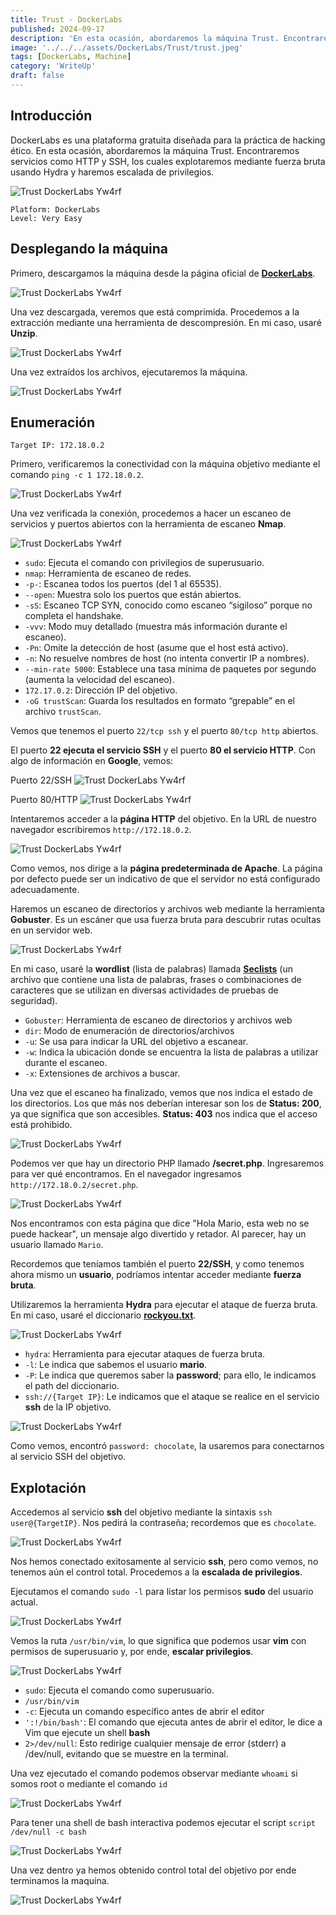 ```yaml
---
title: Trust - DockerLabs
published: 2024-09-17
description: 'En esta ocasión, abordaremos la máquina Trust. Encontraremos protocolos como HTTP y SSH, los cuales explotaremos mediante fuerza bruta usando Hydra y haremos escalada de privilegios.'
image: '../../../assets/DockerLabs/Trust/trust.jpeg'
tags: [DockerLabs, Machine]
category: 'WriteUp'
draft: false 
---
```


## Introducción

DockerLabs es una plataforma gratuita diseñada para la práctica de hacking ético. En esta ocasión, abordaremos la máquina Trust. Encontraremos servicios como HTTP y SSH, los cuales explotaremos mediante fuerza bruta usando Hydra y haremos escalada de privilegios.

![Trust DockerLabs Yw4rf](https://old-blog-yw4rf.vercel.app/_astro/trust-dockerlabs.B9vKKxst_HGIw9.webp)
~~~
Platform: DockerLabs
Level: Very Easy
~~~

## Desplegando la máquina

Primero, descargamos la máquina desde la página oficial de [**DockerLabs**](https://dockerlabs.es/).

![Trust DockerLabs Yw4rf](https://old-blog-yw4rf.vercel.app/_astro/trust-download.naCChZta_Z1cHPxL.webp)

Una vez descargada, veremos que está comprimida. Procedemos a la extracción mediante una herramienta de descompresión. En mi caso, usaré **Unzip**.

![Trust DockerLabs Yw4rf](https://old-blog-yw4rf.vercel.app/_astro/trust.D9CnnZTX_2hRDuf.webp)

Una vez extraídos los archivos, ejecutaremos la máquina.

![Trust DockerLabs Yw4rf](https://old-blog-yw4rf.vercel.app/_astro/trust0.Dc62sVZo_Z2hPiPg.webp)

## Enumeración 

~~~
Target IP: 172.18.0.2
~~~

Primero, verificaremos la conectividad con la máquina objetivo mediante el comando `ping -c 1 172.18.0.2`.

![Trust DockerLabs Yw4rf](https://old-blog-yw4rf.vercel.app/_astro/trust1.Dim1UleP_ZyJJOO.webp)

Una vez verificada la conexión, procedemos a hacer un escaneo de servicios y puertos abiertos con la herramienta de escaneo **Nmap**.

![Trust DockerLabs Yw4rf](https://old-blog-yw4rf.vercel.app/_astro/trust2.gTGB_LZS_Z2jKROG.webp)

- `sudo`: Ejecuta el comando con privilegios de superusuario.
- `nmap`: Herramienta de escaneo de redes.
- `-p-`: Escanea todos los puertos (del 1 al 65535).
- `--open`: Muestra solo los puertos que están abiertos.
- `-sS`: Escaneo TCP SYN, conocido como escaneo “sigiloso” porque no completa el handshake.
- `-vvv`: Modo muy detallado (muestra más información durante el escaneo).
- `-Pn`: Omite la detección de host (asume que el host está activo).
- `-n`: No resuelve nombres de host (no intenta convertir IP a nombres).
- `--min-rate 5000`: Establece una tasa mínima de paquetes por segundo (aumenta la velocidad del escaneo).
- `172.17.0.2`: Dirección IP del objetivo.
- `-oG trustScan`: Guarda los resultados en formato “grepable” en el archivo `trustScan`.

Vemos que tenemos el puerto `22/tcp ssh` y el puerto `80/tcp http` abiertos.

El puerto **22 ejecuta el servicio SSH** y el puerto **80 el servicio HTTP**. Con algo de información en **Google**, vemos:

Puerto 22/SSH
![Trust DockerLabs Yw4rf](https://old-blog-yw4rf.vercel.app/_astro/trust4.SE_SMAWK_ZJDQEi.webp)

Puerto 80/HTTP
![Trust DockerLabs Yw4rf](https://old-blog-yw4rf.vercel.app/_astro/trust5.9mFnUb3l_2h5zfk.webp)

Intentaremos acceder a la **página HTTP** del objetivo. En la URL de nuestro navegador escribiremos `http://172.18.0.2`. 

![Trust DockerLabs Yw4rf](https://old-blog-yw4rf.vercel.app/_astro/trust6.C2hYp8fB_2soewp.webp)

Como vemos, nos dirige a la **página predeterminada de Apache**. La página por defecto puede ser un indicativo de que el servidor no está configurado adecuadamente.

Haremos un escaneo de directorios y archivos web mediante la herramienta **Gobuster**. Es un escáner que usa fuerza bruta para descubrir rutas ocultas en un servidor web.

![Trust DockerLabs Yw4rf](https://old-blog-yw4rf.vercel.app/_astro/trust7.BGmDIFHm_Z1I31zj.webp)

En mi caso, usaré la **wordlist** (lista de palabras) llamada [**Seclists**](https://github.com/danielmiessler/SecLists) (un archivo que contiene una lista de palabras, frases o combinaciones de caracteres que se utilizan en diversas actividades de pruebas de seguridad).

- `Gobuster`: Herramienta de escaneo de directorios y archivos web 
- `dir`:  Modo de enumeración de directorios/archivos
-  `-u`: Se usa para indicar la URL del objetivo a escanear.
- `-w`: Indica la ubicación donde se encuentra la lista de palabras a utilizar durante el escaneo.
- `-x`: Extensiones de archivos a buscar.

Una vez que el escaneo ha finalizado, vemos que nos indica el estado de los directorios. Los que más nos deberían interesar son los de **Status: 200**, ya que significa que son accesibles. **Status: 403** nos indica que el acceso está prohibido.

![Trust DockerLabs Yw4rf](https://old-blog-yw4rf.vercel.app/_astro/trust8.DaUeDEvE_ZKAS6k.webp)

Podemos ver que hay un directorio PHP llamado **/secret.php**. Ingresaremos para ver qué encontramos. En el navegador ingresamos `http://172.18.0.2/secret.php`.

![Trust DockerLabs Yw4rf](https://old-blog-yw4rf.vercel.app/_astro/trust9.Bz57s5JA_QoyBB.webp)

Nos encontramos con esta página que dice "Hola Mario, esta web no se puede hackear", un mensaje algo divertido y retador. Al parecer, hay un usuario llamado `Mario`.

Recordemos que teníamos también el puerto **22/SSH**, y como tenemos ahora mismo un **usuario**, podríamos intentar acceder mediante **fuerza bruta**.

Utilizaremos la herramienta **Hydra** para ejecutar el ataque de fuerza bruta. En mi caso, usaré el diccionario [**rockyou.txt**](https://github.com/brannondorsey/naive-hashcat/releases/download/data/rockyou.txt).

![Trust DockerLabs Yw4rf](https://old-blog-yw4rf.vercel.app/_astro/trust10.BmSSUqsX_168XF4.webp)

- `hydra`: Herramienta para ejecutar ataques de fuerza bruta.
- `-l`: Le indica que sabemos el usuario **mario**.
- `-P`: Le indica que queremos saber la **password**; para ello, le indicamos el path del diccionario.
- `ssh://{Target IP}`: Le indicamos que el ataque se realice en el servicio **ssh** de la IP objetivo.

![Trust DockerLabs Yw4rf](https://old-blog-yw4rf.vercel.app/_astro/trust11.lkZc3wdT_1ulHKp.webp)

Como vemos, encontró `password: chocolate`, la usaremos para conectarnos al servicio SSH del objetivo.

## Explotación

Accedemos al servicio **ssh** del objetivo mediante la sintaxis `ssh user@{TargetIP}`. Nos pedirá la contraseña; recordemos que es `chocolate`. 

![Trust DockerLabs Yw4rf](https://old-blog-yw4rf.vercel.app/_astro/trust13.HN3rTkqS_21jtFG.webp)

Nos hemos conectado exitosamente al servicio **ssh**, pero como vemos, no tenemos aún el control total. Procedemos a la **escalada de privilegios**.

Ejecutamos el comando `sudo -l` para listar los permisos **sudo** del usuario actual.

![Trust DockerLabs Yw4rf](https://old-blog-yw4rf.vercel.app/_astro/trust14.DXJcRg2-_Z1BcFfE.webp)

Vemos la ruta `/usr/bin/vim`, lo que significa que podemos usar **vim** con permisos de superusuario y, por ende, **escalar privilegios**.

![Trust DockerLabs Yw4rf](https://old-blog-yw4rf.vercel.app/_astro/trust15.B4dHoN2O_ZvEGV6.webp)

- `sudo`: Ejecuta el comando como superusuario.
- `/usr/bin/vim`
- `-c`: Ejecuta un comando específico antes de abrir el editor
- `':!/bin/bash'`: El comando que ejecuta antes de abrir el editor, le dice a Vim que ejecute un shell **bash**
- `2>/dev/null`: Esto redirige cualquier mensaje de error (stderr) a /dev/null, evitando que se muestre en la terminal.

Una vez ejecutado el comando podemos observar mediante `whoami` si somos root o mediante el comando  `id`

![Trust DockerLabs Yw4rf](https://old-blog-yw4rf.vercel.app/_astro/trust16.fH8FJrEp_SMhrj.webp)

Para tener una shell de bash interactiva podemos ejecutar el script `script /dev/null -c bash`

![Trust DockerLabs Yw4rf](https://old-blog-yw4rf.vercel.app/_astro/trust17.B7a2TW9v_Z1Yuv6s.webp)

Una vez dentro ya hemos obtenido control total del objetivo por ende terminamos la maquina.

![Trust DockerLabs Yw4rf](https://old-blog-yw4rf.vercel.app/_astro/trust18.MhJ0ighg_242wjr.webp)